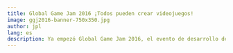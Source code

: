 ```yaml
---
title: Global Game Jam 2016 ¡Todos pueden crear videojuegos!
image: ggj2016-banner-750x350.jpg
author: jpl
lang: es
description: Ya empezó Global Game Jam 2016, el evento de desarrollo de videojuegos más grande del mundo. En Chile y Latinoamérica también hay miles de participantes.
---
```



